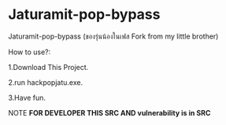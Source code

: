 # Jaturamit-pop-bypass
Jaturamit-pop-bypass (ของรุ่นน้องในเฟส Fork from my little brother)

How to use?:

1.Download This Project.

2.run hackpopjatu.exe.

3.Have fun.

NOTE **FOR DEVELOPER THIS SRC AND vulnerability is in SRC**
